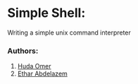 # Simple Shell:
Writing a simple unix command interpreter

### Authors:
1. [Huda Omer](https://github.com/HudaOmer)
2. [Ethar Abdelazem](https://github.com/etharabdelazeem)
